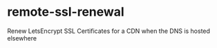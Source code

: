 # remote-ssl-renewal
Renew LetsEncrypt SSL Certificates for a CDN when the DNS is hosted elsewhere

